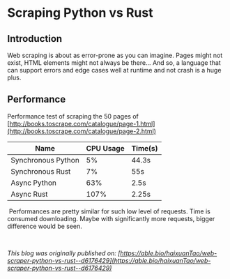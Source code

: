# Scraping Python vs Rust

## Introduction

Web scraping is about as error-prone as you can imagine. Pages might not exist, HTML elements might not always be there… And so, a language that can support errors and edge cases well at runtime and not crash is a huge plus.

## Performance

Performance test of scraping the 50 pages of [http://books.toscrape.com/catalogue/page-1.html](http://books.toscrape.com/catalogue/page-2.html)

|Name |CPU Usage |Time\(s\) |
| --- | --- | --- |
|Synchronous Python |5% |44.3s |
|Synchronous Rust |7% |55s |
|Async Python |63% |2.5s |
|Async Rust |107% |2.25s |

‌
Performances are pretty similar for such low level of requests. Time is consumed downloading. Maybe with significantly more requests, bigger difference would be seen.

<br/>

_This blog was originally published on: [https://able.bio/haixuanTao/web-scraper-python-vs-rust--d6176429](https://able.bio/haixuanTao/web-scraper-python-vs-rust--d6176429)_